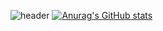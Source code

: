 ![header](https://capsule-render.vercel.app/api?type=waving&color=gradient&height=200&section=footer&text=Hello,%20%20World!&fontSize=100)
[![Anurag's GitHub stats](https://github-readme-stats.vercel.app/api?username=eunkyunghyun&theme=vue-dark&show_icons=true)](https://github.com/anuraghazra/github-readme-stats)
